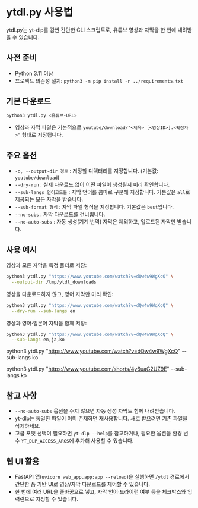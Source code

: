 # ytdl.py 사용법

ytdl.py는 yt-dlp를 감싼 간단한 CLI 스크립트로, 유튜브 영상과 자막을 한 번에 내려받을 수 있습니다.

## 사전 준비
- Python 3.11 이상
- 프로젝트 의존성 설치: `python3 -m pip install -r ../requirements.txt`

## 기본 다운로드
```bash
python3 ytdl.py <유튜브-URL>
```
- 영상과 자막 파일은 기본적으로 `youtube/download/"<제목> [<영상ID>].<확장자>"` 형태로 저장됩니다.

## 주요 옵션
- `-o, --output-dir 경로` : 저장할 디렉터리를 지정합니다. (기본값: `youtube/download`)
- `--dry-run` : 실제 다운로드 없이 어떤 파일이 생성될지 미리 확인합니다.
- `--sub-langs 언어코드들` : 자막 언어를 콤마로 구분해 지정합니다. 기본값은 `all`로 제공되는 모든 자막을 받습니다.
- `--sub-format 형식` : 자막 파일 형식을 지정합니다. 기본값은 `best`입니다.
- `--no-subs` : 자막 다운로드를 건너뜁니다.
- `--no-auto-subs` : 자동 생성(기계 번역) 자막은 제외하고, 업로드된 자막만 받습니다.

## 사용 예시
영상과 모든 자막을 특정 폴더로 저장:
```bash
python3 ytdl.py "https://www.youtube.com/watch?v=dQw4w9WgXcQ" \
  --output-dir /tmp/ytdl_downloads
```

영상을 다운로드하지 않고, 영어 자막만 미리 확인:
```bash
python3 ytdl.py "https://www.youtube.com/watch?v=dQw4w9WgXcQ" \
  --dry-run --sub-langs en
```

영상과 영어·일본어 자막을 함께 저장:
```bash
python3 ytdl.py "https://www.youtube.com/watch?v=dQw4w9WgXcQ" \
  --sub-langs en,ja,ko
```

python3 ytdl.py "https://www.youtube.com/watch?v=dQw4w9WgXcQ" --sub-langs ko

python3 ytdl.py "https://www.youtube.com/shorts/4y6uaG2UZ9E" --sub-langs ko

## 참고 사항
- `--no-auto-subs` 옵션을 주지 않으면 자동 생성 자막도 함께 내려받습니다.
- yt-dlp는 동일한 파일이 이미 존재하면 재사용합니다. 새로 받으려면 기존 파일을 삭제하세요.
- 고급 포맷 선택이 필요하면 `yt-dlp --help`를 참고하거나, 필요한 옵션을 환경 변수 `YT_DLP_ACCESS_ARGS`에 추가해 사용할 수 있습니다.

## 웹 UI 활용
- FastAPI 앱(`uvicorn web_app.app:app --reload`)을 실행하면 `/ytdl` 경로에서 간단한 폼 기반 UI로 영상/자막 다운로드를 제어할 수 있습니다.
- 한 번에 여러 URL을 줄바꿈으로 넣고, 자막 언어·드라이런 여부 등을 체크박스와 입력란으로 지정할 수 있습니다.
